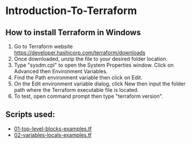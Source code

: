# Introduction-To-Terraform

## How to install Terraform in Windows
1. Go to Terraform website https://developer.hashicorp.com/terraform/downloads
2. Once downloaded, unzip the file to your desired folder location.
3. Type "sysdm.cpl" to open the System Properties window. Click on Advanced then Environment Variables.
4. Find the Path environment variable then click on Edit. 
5. On the Edit environment variable dialog, click New then input the folder path where the Terraform executable file is located.
6. To test, open command prompt then type "terraform version".

## Scripts used:
- [01-top-level-blocks-examples.tf](01-top-level-blocks-examples/01-top-level-blocks-examples.tf)
- [02-variables-locals-examples.tf](02-variables-local-examples/02-variables-local-examples.tf)
